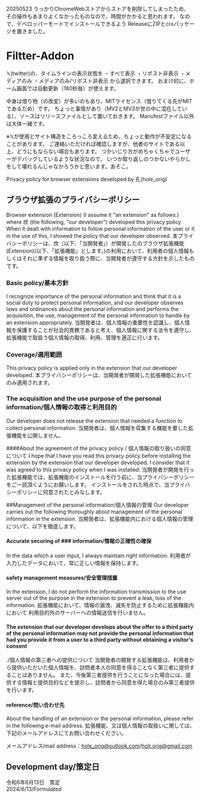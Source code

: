 20250523
うっかりChromeWebストアからストアを削除してしまったため、
その操作もあまりよくなかったものなので、時間がかかると思われます。
なので、デベロッパーモードでインストールできるよう
ReleaseにZIPとcrxパッケージを置きました。

# Filtter-Addon
𝕏(twitter)の、タイムラインの表示状態を
・すべて表示
・リポスト非表示
・メディアのみ
・メディアのみ/リポスト非表示
から選択できます。
おまけ的に、ホーム画面では自動更新（180秒毎）が使えます。

中身は借り物（の改変）が多いのもあり、MITライセンス（借りてくる先がMITであるため）です。
ちょっと事情があり（MV2とMV3が世の中に混在している）、ソースはリリースファイルとして置いておきます。
Manufestファイル以外は大体一緒です。

※𝕏が使用とサイト構造をころっころ変えるため、ちょっと動作が不安定になることがあります。
ご連絡いただければ確認しますが、他者のサイトである以上、どうにもならない場合もあります。
つかいじり方がめちゃくちゃでユーザーがデバッグしているような状況なので、
いつか取り返しのつかないやらかしをして壊れるんじゃなかろうかと思います。あそこ。

 Privacy policy for browser extensions developed by 孔(hole_orig)
## ブラウザ拡張のプライバシーポリシー

Browser extension (Extension) (I assume it "an extension" as follows.) where 坎 (the following, "our developer") developed this privacy policy When it dealt with information to follow personal information of the user or it in the use of this, I showed the policy that our developer observed.
本プライバシーポリシーは、坎（以下、「当開発者」）が開発したのブラウザ拡張機能(Extension)(以下、「拡張機能」とします。)の利用において、利用者の個人情報もしくはそれに準ずる情報を取り扱う際に、当開発者が遵守する方針を示したものです。

### Basic policy/基本方針
I recognize importance of the personal information and think that it is a social duty to protect personal information, and our developer observes laws and ordinances about the personal information and performs the acquisition, the use, management of the personal information to handle by an extension appropriately.
当開発者は、個人情報の重要性を認識し、個人情報を保護することが社会的責務であると考え、個人情報に関する法令を遵守し、拡張機能で取扱う個人情報の取得、利用、管理を適正に行います。

### Coverage/適用範囲
This privacy policy is applied only in the extension that our developer developed.
本プライバシーポリシーは、当開発者が開発した拡張機能においてのみ適用されます。

###  The acquisition and the use purpose of the personal information/個人情報の取得と利用目的
Our developer does not release the extension that needed a function to collect personal information.
当開発者は、個人情報を収集する機能を要した拡張機能を公開しません。

####About the agreement of the  privacy policy / 個人情報の取り扱いの同意について
I hope that I have you read this privacy policy before installing the extension by the extension that our developer developed.
I consider that it was agreed to this privacy policy when I was installed.
当開発者が開発を行った拡張機能では、拡張機能のインストールを行う前に、当プライバシーポリシーをご一読頂くようにお願いします。
インストールをされた時点で、当プライバシーポリシーに同意されたとみなします。


##Management of the personal information/個人情報の管理
Our developer carries out the following thoroughly about management of the personal information in the extension.
当開発者は、拡張機能内における個人情報の管理について、以下を徹底します。

#### Accurate securing of ### information/情報の正確性の確保
In the data which a user input, I always maintain right information.
利用者が入力したデータにおいて、常に正しい情報を保持します。

#### safety management measures/安全管理措置
In the extension, I do not perform the information transmission to the use server out of the purpose in the extension to prevent a leak, loss of the information.
拡張機能において、情報の漏洩、滅失を防止するために拡張機能内において
利用目的外のサーバーへの情報送信を行いません。

#### The extension that our developer develops about the offer to a third party of the personal information may not provide the personal information that had you provide it from a user to a third party without obtaining a visitor's consent
./個人情報の第三者への提供について
当開発者の開発する拡張機能は、利用者から提供いただいた個人情報を、訪問者本人の同意を得ることなく第三者に提供することはありません。
また、今後第三者提供を行うことになった場合には、提供する情報と提供目的などを提示し、訪問者から同意を得た場合のみ第三者提供を行います。

#### reference/問い合わせ先
About the handling of an extension or the personal information, please refer in the following e-mail address.
拡張機能、又は個人情報の取扱いに関しては、下記のメールアドレスにてお問い合わせください。

メールアドレス/mail address：hole_orig@outlook.com/holr.orig@gmail.com

## Development day/策定日
令和6年6月13日　策定  
2024/6/13/Formulated
